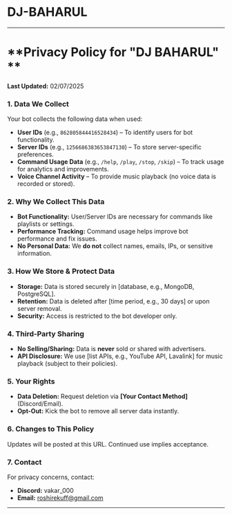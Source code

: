 # DJ-BAHARUL
---

# **Privacy Policy for "DJ BAHARUL" **  
**Last Updated:** 02/07/2025 

### **1. Data We Collect**  
Your bot collects the following data when used:  
- **User IDs** (e.g., `862805844416528434`) – To identify users for bot functionality.  
- **Server IDs** (e.g., `1256686383653847130`) – To store server-specific preferences.  
- **Command Usage Data** (e.g., `/help`, `/play`, `/stop`, `/skip`) – To track usage for analytics and improvements.  
- **Voice Channel Activity** – To provide music playback (no voice data is recorded or stored).  

### **2. Why We Collect This Data**  
- **Bot Functionality:** User/Server IDs are necessary for commands like playlists or settings.  
- **Performance Tracking:** Command usage helps improve bot performance and fix issues.  
- **No Personal Data:** We **do not** collect names, emails, IPs, or sensitive information.  

### **3. How We Store & Protect Data**  
- **Storage:** Data is stored securely in [database, e.g., MongoDB, PostgreSQL].  
- **Retention:** Data is deleted after [time period, e.g., 30 days] or upon server removal.  
- **Security:** Access is restricted to the bot developer only.  

### **4. Third-Party Sharing**  
- **No Selling/Sharing:** Data is **never** sold or shared with advertisers.  
- **API Disclosure:** We use [list APIs, e.g., YouTube API, Lavalink] for music playback (subject to their policies).  

### **5. Your Rights**  
- **Data Deletion:** Request deletion via **[Your Contact Method]** (Discord/Email).  
- **Opt-Out:** Kick the bot to remove all server data instantly.  

### **6. Changes to This Policy**  
Updates will be posted at this URL. Continued use implies acceptance.  

### **7. Contact**  
For privacy concerns, contact:  
- **Discord:** vakar_000  
- **Email:** roshirekuff@gmail.com  

---
